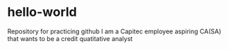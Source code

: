 # hello-world
Repository for practicing github
I am a Capitec employee aspiring CA(SA) that wants to be a credit quatitative analyst
